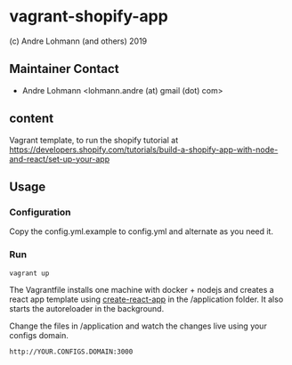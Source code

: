 # vagrant-shopify-app
(c) Andre Lohmann (and others) 2019

## Maintainer Contact
 * Andre Lohmann
   <lohmann.andre (at) gmail (dot) com>

## content

Vagrant template, to run the shopify tutorial at https://developers.shopify.com/tutorials/build-a-shopify-app-with-node-and-react/set-up-your-app

## Usage

### Configuration

Copy the config.yml.example to config.yml and alternate as you need it.

### Run

```
vagrant up
```

The Vagrantfile installs one machine with docker + nodejs and creates a react app template using [create-react-app](https://facebook.github.io/create-react-app/) in the /application folder. It also starts the autoreloader in the background.

Change the files in /application and watch the changes live using your configs domain.

```
http://YOUR.CONFIGS.DOMAIN:3000
```
